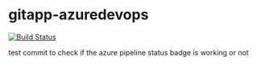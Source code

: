 # gitapp-azuredevops

[![Build Status](https://dev.azure.com/vsrinivasan0776/vaidhee-project/_apis/build/status%2FVaidheeswaranS.gitapp-azuredevops?branchName=master)](https://dev.azure.com/vsrinivasan0776/vaidhee-project/_build/latest?definitionId=2&branchName=master)

test commit to check if the azure pipeline status badge is working or not
